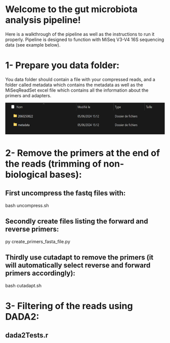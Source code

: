 # Welcome to the gut microbiota analysis pipeline!
Here is a walkthrough of the pipeline as well as the instructions to run it properly. Pipeline is designed to function with MiSeq V3-V4 16S sequencing data (see example below).

# 1- Prepare you data folder:
You data folder should contain a file with your compressed reads, and a folder called metadata which contains the metadata as well as the MiSeqReadSet excel file which contains all the information about the primers and adapters.

<p align="center">
  <img src="https://github.com/bioth/gut-microbiota-iron/blob/main/pipeline/photos/folder_format.png?raw=true" height="100" />
</p>


# 2- Remove the primers at the end of the reads (trimming of non-biological bases):

## First uncompress the fastq files with: 
bash uncompress.sh

## Secondly create files listing the forward and reverse primers:
py create_primers_fasta_file.py

## Thirdly use cutadapt to remove the primers (it will automatically select reverse and forward primers accordingly): 
bash cutadapt.sh

# 3- Filtering of the reads using DADA2:

## dada2Tests.r


